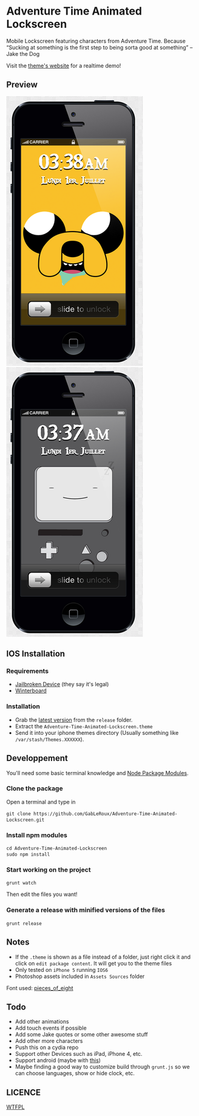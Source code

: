 # Adventure Time Animated Lockscreen

Mobile Lockscreen featuring characters from Adventure Time. Because “Sucking at something is the first step to being sorta good at something” –Jake the Dog

Visit the [theme's website](https://gableroux.github.io/Adventure-Time-Animated-Lockscreen/) for a realtime demo!


## Preview

![Jake the dog preview](https://github.com/GabLeRoux/Adventure-Time-Animated-Lockscreen/raw/master/preview/jake.png) ![BMO preview](https://github.com/GabLeRoux/Adventure-Time-Animated-Lockscreen/raw/master/preview/bmo.png)


## IOS Installation

### Requirements
- [Jailbroken Device](http://en.wikipedia.org/wiki/IOS_jailbreaking) (they say it's legal)
- [Winterboard](http://cydia.saurik.com/package/winterboard)

### Installation
* Grab the [latest version](https://github.com/GabLeRoux/Adventure-Time-Animated-Lockscreen/raw/master/release/adventure-time-animated-lockscreen-latest.zip) from the `release` folder.
* Extract the `Adventure-Time-Animated-Lockscreen.theme` 
* Send it into your iphone themes directory (Usually something like `/var/stash/Themes.XXXXXX`).


## Developpement
You'll need some basic terminal knowledge and [Node Package Modules](https://npmjs.org/).

### Clone the package
Open a terminal and type in

	git clone https://github.com/GabLeRoux/Adventure-Time-Animated-Lockscreen.git

### Install npm modules

	cd Adventure-Time-Animated-Lockscreen
	sudo npm install

### Start working on the project

	grunt watch

Then edit the files you want!

### Generate a release with minified versions of the files

	grunt release


## Notes

* If the `.theme` is shown as a file instead of a folder, just right click it and click on `edit package content`. It will get you to the theme files
* Only tested on `iPhone 5` running `IOS6`
* Photoshop assets included in `Assets Sources` folder

Font used: [pieces_of_eight](http://www.dafont.com/pieces-of-eight.font)


## Todo

* Add other animations
* Add touch events if possible
* Add some Jake quotes or some other awesome stuff
* Add other more characters
* Push this on a cydia repo
* Support other Devices such as iPad, iPhone 4, etc.
* Support android (maybe with [this](https://play.google.com/store/apps/details?id=com.yaji.weblivewallpaper&hl=en))
* Maybe finding a good way to customize build through `grunt.js` so we can choose languages, show or hide clock, etc.


## LICENCE

[WTFPL](http://www.wtfpl.net/txt/copying/)
